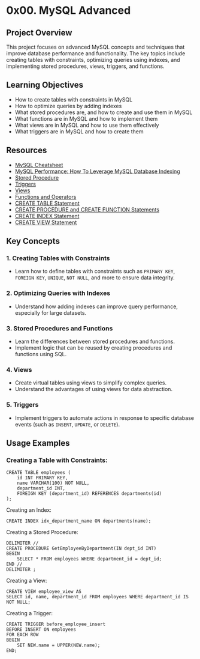 # 0x00. MySQL Advanced

## Project Overview

This project focuses on advanced MySQL concepts and techniques that improve database performance and functionality. The key topics include creating tables with constraints, optimizing queries using indexes, and implementing stored procedures, views, triggers, and functions.

## Learning Objectives

- How to create tables with constraints in MySQL
- How to optimize queries by adding indexes
- What stored procedures are, and how to create and use them in MySQL
- What functions are in MySQL and how to implement them
- What views are in MySQL and how to use them effectively
- What triggers are in MySQL and how to create them

## Resources

- [MySQL Cheatsheet](https://www.mysqltutorial.org/mysql-cheat-sheet.aspx)
- [MySQL Performance: How To Leverage MySQL Database Indexing](https://dev.mysql.com/doc/refman/8.0/en/optimization-indexes.html)
- [Stored Procedure](https://dev.mysql.com/doc/refman/8.0/en/stored-routines.html)
- [Triggers](https://dev.mysql.com/doc/refman/8.0/en/triggers.html)
- [Views](https://dev.mysql.com/doc/refman/8.0/en/create-view.html)
- [Functions and Operators](https://dev.mysql.com/doc/refman/8.0/en/expressions.html)
- [CREATE TABLE Statement](https://dev.mysql.com/doc/refman/8.0/en/create-table.html)
- [CREATE PROCEDURE and CREATE FUNCTION Statements](https://dev.mysql.com/doc/refman/8.0/en/create-procedure.html)
- [CREATE INDEX Statement](https://dev.mysql.com/doc/refman/8.0/en/create-index.html)
- [CREATE VIEW Statement](https://dev.mysql.com/doc/refman/8.0/en/create-view.html)

## Key Concepts

### 1. **Creating Tables with Constraints**
   - Learn how to define tables with constraints such as `PRIMARY KEY`, `FOREIGN KEY`, `UNIQUE`, `NOT NULL`, and more to ensure data integrity.

### 2. **Optimizing Queries with Indexes**
   - Understand how adding indexes can improve query performance, especially for large datasets.

### 3. **Stored Procedures and Functions**
   - Learn the differences between stored procedures and functions.
   - Implement logic that can be reused by creating procedures and functions using SQL.

### 4. **Views**
   - Create virtual tables using views to simplify complex queries.
   - Understand the advantages of using views for data abstraction.

### 5. **Triggers**
   - Implement triggers to automate actions in response to specific database events (such as `INSERT`, `UPDATE`, or `DELETE`).

## Usage Examples

### Creating a Table with Constraints:
```
CREATE TABLE employees (
    id INT PRIMARY KEY,
    name VARCHAR(100) NOT NULL,
    department_id INT,
    FOREIGN KEY (department_id) REFERENCES departments(id)
);
```

Creating an Index:
```
CREATE INDEX idx_department_name ON departments(name);
```

Creating a Stored Procedure:
```
DELIMITER //
CREATE PROCEDURE GetEmployeeByDepartment(IN dept_id INT)
BEGIN
    SELECT * FROM employees WHERE department_id = dept_id;
END //
DELIMITER ;
```

Creating a View:
```
CREATE VIEW employee_view AS
SELECT id, name, department_id FROM employees WHERE department_id IS NOT NULL;
```

Creating a Trigger:
```
CREATE TRIGGER before_employee_insert
BEFORE INSERT ON employees
FOR EACH ROW
BEGIN
    SET NEW.name = UPPER(NEW.name);
END;
```
